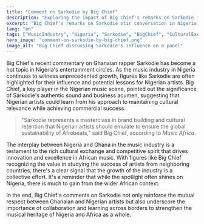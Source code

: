 ```yaml
---
title: "Comment on Sarkodie by Big Chief"
description: "Exploring the impact of Big Chief's remarks on Sarkodie for Nigeria's music industry."
excerpt: "Big Chief's remarks on Sarkodie stir conversation in Nigeria."
lang: "en"
tags: ["MusicIndustry", "Nigeria", "Sarkodie", "BigChief", "CulturalExchange"]
hero_image: "comment-on-sarkodie-by-big-chief.png"
image_alt: "Big Chief discussing Sarkodie's influence on a panel"
---
```


Big Chief's recent commentary on Ghanaian rapper Sarkodie has become a hot topic in Nigeria's entertainment circles. As the music industry in Nigeria continues to witness unprecedented growth, figures like Sarkodie are often highlighted for their influence and potential lessons for Nigerian artists. Big Chief, a key player in the Nigerian music scene, pointed out the significance of Sarkodie's authentic sound and business acumen, suggesting that Nigerian artists could learn from his approach to maintaining cultural relevance while achieving commercial success.

> "Sarkodie represents a masterclass in brand building and cultural retention that Nigerian artists should emulate to ensure the global sustainability of Afrobeats," said Big Chief, according to *Music Africa*.

The interplay between Nigeria and Ghana in the music industry is a testament to the rich cultural exchange and competitive spirit that drives innovation and excellence in African music. With figures like Big Chief recognizing the value in studying the success of artists from neighboring countries, there's a clear signal that the growth of the industry is a collective effort. It's a reminder that while the spotlight often shines on Nigeria, there is much to gain from the wider African context.

In the end, Big Chief's comments on Sarkodie not only reinforce the mutual respect between Ghanaian and Nigerian artists but also underscore the importance of collaboration and learning across borders to strengthen the musical heritage of Nigeria and Africa as a whole.